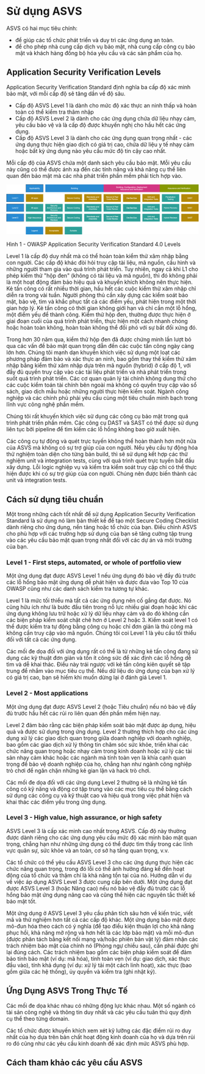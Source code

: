 # Sử dụng ASVS

ASVS có hai mục tiêu chính:

* để giúp các tổ chức phát triển và duy trì các ứng dụng an toàn.
* để cho phép nhà cung cấp dịch vụ bảo mật, nhà cung cấp công cụ bảo mật và khách hàng đồng bộ hóa yêu cầu và các sản phẩm của họ.

## Application Security Verification Levels

Application Security Verification Standard định nghĩa ba cấp độ xác minh bảo mật, với mỗi cấp độ sẽ tăng dần về độ sâu.

* Cấp độ ASVS Level 1 là dành cho mức độ xác thực an ninh thấp và hoàn toàn có thể kiểm tra thâm nhập
* Cấp độ ASVS Level 2 là dành cho các ứng dụng chứa dữ liệu nhạy cảm, yêu cầu bảo vệ và là cấp độ được khuyến nghị cho hầu hết các ứng dụng.
* Cấp độ ASVS Level 3 là dành cho các ứng dụng quan trọng nhất - các ứng dụng thực hiện giao dịch có giá trị cao, chứa dữ liệu y tế nhạy cảm hoặc bất kỳ ứng dụng nào yêu cầu mức độ tin cậy cao nhất.

Mỗi cấp độ của ASVS chứa một danh sách yêu cầu bảo mật. Mỗi yêu cầu này cũng có thể được ánh xạ đến các tính năng và khả năng cụ thể liên quan đến bảo mật mà các nhà phát triển phần mềm phải tích hợp vào.

![ASVS Levels](https://raw.githubusercontent.com/OWASP/ASVS/master/4.0/images/asvs_40_levels.png "ASVS Levels")

Hình 1 - OWASP Application Security Verification Standard 4.0 Levels

Level 1 là cấp độ duy nhất mà có thể hoàn toàn kiểm thử xâm nhập bằng con người. Các cấp độ khác đòi hỏi truy cập tài liệu, mã nguồn, cấu hình và những người tham gia vào quá trình phát triển. Tuy nhiên, ngay cả khi L1 cho phép kiểm thử "hộp đen" (không có tài liệu và mã nguồn), thì đó không phải là một hoạt động đảm bảo hiệu quả và khuyến khích không nên thực hiện. Kẻ tấn công có rất nhiều thời gian, hầu hết các cuộc kiểm thử xâm nhập chỉ diễn ra trong vài tuần. Người phòng thủ cần xây dựng các kiểm soát bảo mật, bảo vệ, tìm và khắc phục tất cả các điểm yếu, phát hiện trong một thời gian hợp lý. Kẻ tấn công có thời gian không giới hạn và chỉ cần một lỗ hổng, một điểm yếu để thành công. Kiểm thử hộp đen, thường được thực hiện ở giai đoạn cuối của quá trình phát triển, thực hiện một cách nhanh chóng hoặc hoàn toàn không, hoàn toàn không thể đối phó với sự bất đối xứng đó.

Trong hơn 30 năm qua, kiểm thử hộp đen đã được chứng minh lần lượt bỏ qua các vấn đề bảo mật quan trọng dẫn đến các cuộc tấn công ngày càng lớn hơn. Chúng tôi mạnh dạn khuyến khích việc sử dụng một loạt các phương pháp đảm bảo và xác thực an ninh, bao gồm thay thế kiểm thử xâm nhập bằng kiểm thử xâm nhập dựa trên mã nguồn (hybrid) ở cấp độ 1, với đầy đủ quyền truy cập vào các tài liệu phát triển và nhà phát triển trong suốt quá trình phát triển. Các cơ quan quản lý tài chính không dung thứ cho các cuộc kiểm toán tài chính bên ngoài mà không có quyền truy cập vào sổ sách, giao dịch mẫu hoặc những người thực hiện kiểm soát. Ngành công nghiệp và các chính phủ phải yêu cầu cùng một tiêu chuẩn minh bạch trong lĩnh vực công nghệ phần mềm.

Chúng tôi rất khuyến khích việc sử dụng các công cụ bảo mật trong quá trình phát triển phần mềm. Các công cụ DAST và SAST có thể được sử dụng liên tục bởi pipeline để tìm kiếm các lỗ hổng không bao giờ xuất hiện.

Các công cụ tự động và quét trực tuyến không thể hoàn thành hơn một nửa của ASVS mà không có sự trợ giúp của con người. Nếu yêu cầu tự động hóa thử nghiệm toàn diện cho từng bản build, thì sẽ sử dụng kết hợp các thử nghiệm unit và integration tests, cùng với quá trình quét trực tuyến bắt đầu xây dựng. Lỗi logic nghiệp vụ và kiểm tra kiểm soát truy cập chỉ có thể thực hiện được khi có sự trợ giúp của con người. Chúng nên được biến thành các unit và integration tests.

## Cách sử dụng tiêu chuẩn

Một trong những cách tốt nhất để sử dụng Application Security Verification Standard là sử dụng nó làm bản thiết kế để tạo một Secure Coding Checklist dành riêng cho ứng dụng, nền tảng hoặc tổ chức của bạn. Điều chỉnh ASVS cho phù hợp với các trường hợp sử dụng của bạn sẽ tăng cường tập trung vào các yêu cầu bảo mật quan trọng nhất đối với các dự án và môi trường của bạn.

### Level 1 - First steps, automated, or whole of portfolio view

Một ứng dụng đạt được ASVS Level 1 nếu ứng dụng đó bảo vệ đầy đủ trước các lỗ hổng bảo mật ứng dụng dễ phát hiện và được đưa vào Top 10 của OWASP cũng như các danh sách kiểm tra tương tự khác.

Level 1 là mức tối thiểu mà tất cả các ứng dụng nên cố gắng đạt được. Nó cũng hữu ích như là bước đầu tiên trong nỗ lực nhiều giai đoạn hoặc khi các ứng dụng không lưu trữ hoặc xử lý dữ liệu nhạy cảm và do đó không cần các biện pháp kiểm soát chặt chẽ hơn ở Level 2 hoặc 3. Kiểm soát level 1 có thể được kiểm tra tự động bằng công cụ hoặc chỉ đơn giản là thủ công mà không cần truy cập vào mã nguồn. Chúng tôi coi Level 1 là yêu cầu tối thiểu đối với tất cả các ứng dụng.

Các mối đe dọa đối với ứng dụng rất có thể là từ những kẻ tấn công đang sử dụng các kỹ thuật đơn giản và tốn ít công sức để xác định các lỗ hổng dễ tìm và dễ khai thác. Điều này trái ngược với kẻ tấn công kiên quyết sẽ tập trung để nhắm vào mục tiêu cụ thể. Nếu dữ liệu do ứng dụng của bạn xử lý có giá trị cao, bạn sẽ hiếm khi muốn dừng lại ở đánh giá Level 1.

### Level 2 - Most applications

Một ứng dụng đạt được ASVS Level 2 (hoặc Tiêu chuẩn) nếu nó bảo vệ đầy đủ trước hầu hết các rủi ro liên quan đến phần mềm hiện nay.

Level 2 đảm bảo rằng các biện pháp kiểm soát bảo mật được áp dụng, hiệu quả và được sử dụng trong ứng dụng. Level 2 thường thích hợp cho các ứng dụng xử lý các giao dịch quan trọng giữa doanh nghiệp với doanh nghiệp, bao gồm các giao dịch xử lý thông tin chăm sóc sức khỏe, triển khai các chức năng quan trọng hoặc nhạy cảm trong kinh doanh hoặc xử lý các tài sản nhạy cảm khác hoặc các ngành mà tính toàn vẹn là khía cạnh quan trọng để bảo vệ doanh nghiệp của họ, chẳng hạn như ngành công nghiệp trò chơi để ngăn chặn những kẻ gian lận và hack trò chơi.

Các mối đe dọa đối với các ứng dụng Level 2 thường sẽ là những kẻ tấn công có kỹ năng và động cơ tập trung vào các mục tiêu cụ thể bằng cách sử dụng các công cụ và kỹ thuật cao và hiệu quả trong việc phát hiện và khai thác các điểm yếu trong ứng dụng.

### Level 3 - High value, high assurance, or high safety

ASVS Level 3 là cấp xác minh cao nhất trong ASVS. Cấp độ này thường được dành riêng cho các ứng dụng yêu cầu mức độ xác minh bảo mật quan trọng, chẳng hạn như những ứng dụng có thể được tìm thấy trong các lĩnh vực quân sự, sức khỏe và an toàn, cơ sở hạ tầng quan trọng, v.v.

Các tổ chức có thể yêu cầu ASVS Level 3 cho các ứng dụng thực hiện các chức năng quan trọng, trong đó lỗi có thể ảnh hưởng đáng kể đến hoạt động của tổ chức và thậm chí là khả năng tồn tại của nó. Hướng dẫn ví dụ về việc áp dụng ASVS Level 3 được cung cấp bên dưới. Một ứng dụng đạt được ASVS Level 3 (hoặc Nâng cao) nếu nó bảo vệ đầy đủ trước các lỗ hổng bảo mật ứng dụng nâng cao và cũng thể hiện các nguyên tắc thiết kế bảo mật tốt.

Một ứng dụng ở ASVS Level 3 yêu cầu phân tích sâu hơn về kiến trúc, viết mã và thử nghiệm hơn tất cả các cấp độ khác. Một ứng dụng bảo mật được mô-đun hóa theo cách có ý nghĩa (để tạo điều kiện thuận lợi cho khả năng phục hồi, khả năng mở rộng và hơn hết là các lớp bảo mật) và mỗi mô-đun (được phân tách bằng kết nối mạng và/hoặc phiên bản vật lý) đảm nhận các trách nhiệm bảo mật của chính nó (Phòng ngự chiều sau), cần phải được ghi lại đúng cách. Các trách nhiệm bao gồm các biện pháp kiểm soát để đảm bảo tính bảo mật (ví dụ: mã hóa), tính toàn vẹn (ví dụ: giao dịch, xác thực đầu vào), tính khả dụng (ví dụ: xử lý tải một cách linh hoạt), xác thực (bao gồm giữa các hệ thống), ủy quyền và kiểm tra (ghi nhật ký).

## Ứng Dụng ASVS Trong Thực Tế

Các mối đe dọa khác nhau có những động lực khác nhau. Một số ngành có tài sản công nghệ và thông tin duy nhất và các yêu cầu tuân thủ quy định cụ thể theo từng domain.

Các tổ chức được khuyến khích xem xét kỹ lưỡng các đặc điểm rủi ro duy nhất của họ dựa trên bản chất hoạt động kinh doanh của họ và dựa trên rủi ro đó cũng như các yêu cầu kinh doanh để xác định mức ASVS phù hợp.

## Cách tham khảo các yêu cầu ASVS

